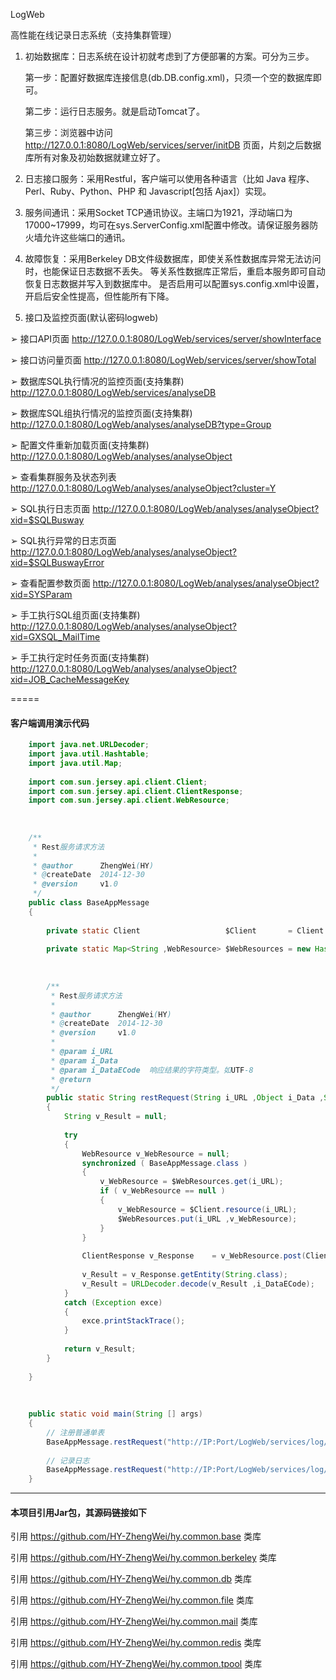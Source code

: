 LogWeb

高性能在线记录日志系统（支持集群管理）



1. 初始数据库：日志系统在设计初就考虑到了方便部署的方案。可分为三步。

    第一步：配置好数据库连接信息(db.DB.config.xml)，只须一个空的数据库即可。

    第二步：运行日志服务。就是启动Tomcat了。

    第三步：浏览器中访问 http://127.0.0.1:8080/LogWeb/services/server/initDB 页面，片刻之后数据库所有对象及初始数据就建立好了。

2. 日志接口服务：采用Restful，客户端可以使用各种语言（比如 Java 程序、Perl、Ruby、Python、PHP 和 Javascript[包括 Ajax]）实现。

3. 服务间通讯：采用Socket TCP通讯协议。主端口为1921，浮动端口为17000~17999，均可在sys.ServerConfig.xml配置中修改。请保证服务器防火墙允许这些端口的通讯。

4. 故障恢复：采用Berkeley DB文件级数据库，即使关系性数据库异常无法访问时，也能保证日志数据不丢失。
   等关系性数据库正常后，重启本服务即可自动恢复日志数据并写入到数据库中。
   是否启用可以配置sys.config.xml中设置，开启后安全性提高，但性能所有下降。

5. 接口及监控页面(默认密码logweb)

➢ 接口API页面 http://127.0.0.1:8080/LogWeb/services/server/showInterface

➢ 接口访问量页面 http://127.0.0.1:8080/LogWeb/services/server/showTotal

➢ 数据库SQL执行情况的监控页面(支持集群) http://127.0.0.1:8080/LogWeb/services/analyseDB

➢ 数据库SQL组执行情况的监控页面(支持集群) http://127.0.0.1:8080/LogWeb/analyses/analyseDB?type=Group

➢ 配置文件重新加载页面(支持集群) http://127.0.0.1:8080/LogWeb/analyses/analyseObject

➢ 查看集群服务及状态列表 http://127.0.0.1:8080/LogWeb/analyses/analyseObject?cluster=Y

➢ SQL执行日志页面 http://127.0.0.1:8080/LogWeb/analyses/analyseObject?xid=$SQLBusway

➢ SQL执行异常的日志页面 http://127.0.0.1:8080/LogWeb/analyses/analyseObject?xid=$SQLBuswayError

➢ 查看配置参数页面 http://127.0.0.1:8080/LogWeb/analyses/analyseObject?xid=SYSParam

➢ 手工执行SQL组页面(支持集群) http://127.0.0.1:8080/LogWeb/analyses/analyseObject?xid=GXSQL_MailTime

➢ 手工执行定时任务页面(支持集群) http://127.0.0.1:8080/LogWeb/analyses/analyseObject?xid=JOB_CacheMessageKey



=====
#### 客户端调用演示代码
```java
	import java.net.URLDecoder;
	import java.util.Hashtable;
	import java.util.Map;
	
	import com.sun.jersey.api.client.Client;
	import com.sun.jersey.api.client.ClientResponse;
	import com.sun.jersey.api.client.WebResource;
	
	
	
	/**
	 * Rest服务请求方法
	 * 
	 * @author      ZhengWei(HY)
	 * @createDate  2014-12-30
	 * @version     v1.0
	 */
	public class BaseAppMessage
	{
	    
	    private static Client                   $Client       = Client.create();
	    
	    private static Map<String ,WebResource> $WebResources = new Hashtable<String ,WebResource>();
	    
	    
	    
	    /**
	     * Rest服务请求方法
	     * 
	     * @author      ZhengWei(HY)
	     * @createDate  2014-12-30
	     * @version     v1.0
	     *
	     * @param i_URL
	     * @param i_Data
	     * @param i_DataECode  响应结果的字符类型。如UTF-8
	     * @return
	     */
	    public static String restRequest(String i_URL ,Object i_Data ,String i_DataECode)
	    {
	        String v_Result = null;
	        
	        try 
	        {
	            WebResource v_WebResource = null;
	            synchronized ( BaseAppMessage.class )
	            {
	                v_WebResource = $WebResources.get(i_URL);
	                if ( v_WebResource == null )
	                {
	                    v_WebResource = $Client.resource(i_URL);
	                    $WebResources.put(i_URL ,v_WebResource);
	                }
	            }
	            
	            ClientResponse v_Response    = v_WebResource.post(ClientResponse.class ,i_Data);
	            
	            v_Result = v_Response.getEntity(String.class);
	            v_Result = URLDecoder.decode(v_Result ,i_DataECode);
	        } 
	        catch (Exception exce) 
	        {
	            exce.printStackTrace();
	        }
	        
	        return v_Result;
	    }
	    
	}
	
	
	
	public static void main(String [] args)
	{
		// 注册普通单表
		BaseAppMessage.restRequest("http://IP:Port/LogWeb/services/log/register" ,"Json报文。请参见testScript/restful/Log.Register.A001.注册系统.01.普通单表.xml中的Json字符串" ,"UTF-8");
		
		// 记录日志
		BaseAppMessage.restRequest("http://IP:Port/LogWeb/services/log/log"      ,"Json报文。请参见testScript/restful/Log.Create.A001.记录日志.001.xml中的Json字符串"          ,"UTF-8");
	}
```


---
#### 本项目引用Jar包，其源码链接如下
引用 https://github.com/HY-ZhengWei/hy.common.base 类库

引用 https://github.com/HY-ZhengWei/hy.common.berkeley 类库

引用 https://github.com/HY-ZhengWei/hy.common.db 类库

引用 https://github.com/HY-ZhengWei/hy.common.file 类库

引用 https://github.com/HY-ZhengWei/hy.common.mail 类库

引用 https://github.com/HY-ZhengWei/hy.common.redis 类库

引用 https://github.com/HY-ZhengWei/hy.common.tpool 类库